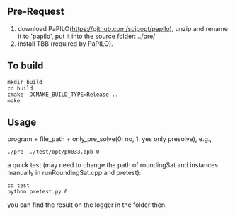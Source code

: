 ## Pre-Request

1. download PaPILO(https://github.com/scipopt/papilo), unzip and rename it to 'papilo', put it into the source folder: ../pre/
2. install TBB (required by PaPILO).

## To build 

```
mkdir build 
cd build 
cmake -DCMAKE_BUILD_TYPE=Release ..
make
```

## Usage
program + file_path + only_pre_solve(0: no, 1: yes only presolve), e.g.,
```
./pre ../test/opt/p0033.opb 0
```
a quick test (may need to change the path of roundingSat and instances manually in runRoundingSat.cpp and pretest):
```
cd test
python pretest.py 0
```
you can find the result on the logger in the folder then.